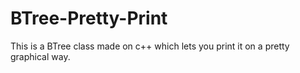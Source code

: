 # BTree-Pretty-Print
This is a BTree class made on c++ which lets you print it on a pretty graphical way.
